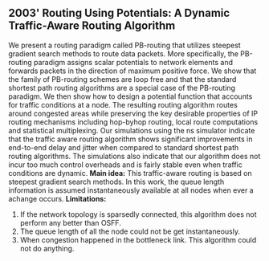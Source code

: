 
## 2003' Routing Using Potentials: A Dynamic Traffic-Aware Routing Algorithm
We present a routing paradigm called PB-routing that utilizes steepest gradient search methods to route data packets. More specifically, the PB-routing paradigm assigns scalar potentials to network elements and forwards packets in the direction of maximum positive force. We show that the family of PB-routing schemes are loop free and that the standard shortest path routing algorithms are a special case of the PB-routing paradigm. We then show how to design a potential function that accounts for traffic conditions at a node. The resulting routing algorithm routes around congested areas while preserving the key desirable properties of IP routing mechanisms including hop-byhop routing, local route computations and statistical multiplexing. Our simulations using the ns simulator indicate that the traffic aware routing algorithm shows significant improvements in end-to-end delay and jitter when compared to standard shortest path routing algorithms. The simulations also indicate that our algorithm does not incur too much control overheads and is fairly stable even when traffic conditions are
dynamic.
**Main idea:** This traffic-aware routing is based on steepest gradient search methods. In this work, the queue length information is assumed instantaneously available at all nodes when ever a achange occurs.
**Limitations:** 
1. If the network topology is sparsedly connected, this algorithm does not perform any better than OSFF.
2. The queue length of all the node could not be get instantaneously.
3. When congestion happened in the bottleneck link. This algorithm could not do anything.
